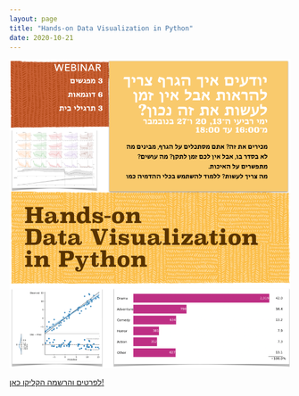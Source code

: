 ```yaml
---
layout: page
title: "Hands-on Data Visualization in Python"
date: 2020-10-21
---
```


[![](/assets/images/2020/10/image-5.png?w=933)](http://he.gorelik.net/workshop/)

[לפרטים והרשמה הקליקו כאן!](http://he.gorelik.net/workshop/)
